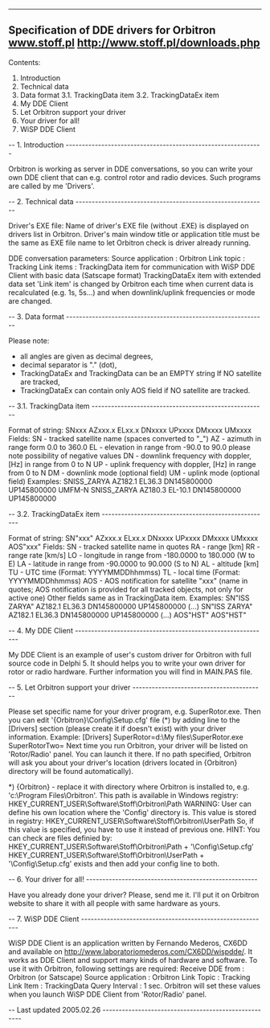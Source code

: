﻿--------------------------------------------------------------------------------
Specification of DDE drivers for Orbitron                           www.stoff.pl
http://www.stoff.pl/downloads.php
--------------------------------------------------------------------------------

Contents:
  1. Introduction
  2. Technical data
  3. Data format
       3.1. TrackingData item
       3.2. TrackingDataEx item
  4. My DDE Client
  5. Let Orbitron support your driver
  6. Your driver for all!
  7. WiSP DDE Client


-- 1. Introduction -------------------------------------------------------------

Orbitron is working as server in DDE conversations, so you can write your own
DDE client that can e.g. control rotor and radio devices. Such programs are 
called by me 'Drivers'.

-- 2. Technical data -----------------------------------------------------------

Driver's EXE file:
  Name of driver's EXE file (without .EXE) is displayed on drivers list in
  Orbitron. Driver's main window title or application title must be the same
  as EXE file name to let Orbitron check is driver already running.

DDE conversation parameters:
  Source application : Orbitron
  Link topic         : Tracking
  Link items         : TrackingData
                         item for communication with WiSP DDE Client with basic 
			 data (Satscape format)
                       TrackingDataEx
		         item with extended data set
'Link item' is changed by Orbitron each time when current data is recalculated
(e.g. 1s, 5s...) and when downlink/uplink frequencies or mode are changed.

-- 3. Data format --------------------------------------------------------------

Please note:
  - all angles are given as decimal degrees,
  - decimal separator is "." (dot),
  - TrackingDataEx and TrackingData can be an EMPTY string If NO satellite 
    are tracked,
  - TrackingDataEx can contain only AOS field if NO satellite are tracked.

-- 3.1. TrackingData item ------------------------------------------------------

Format of string:
  SNxxx AZxxx.x ELxx.x DNxxxx UPxxxx DMxxxx UMxxxx
Fields:
  SN  - tracked satellite name (spaces converted to "_")
  AZ  - azimuth in range form 0.0 to 360.0
  EL  - elevation in range from -90.0 to 90.0
        please note possibility of negative values
  DN  - downlink frequency with doppler, [Hz] in range from 0 to N
  UP  - uplink frequency with doppler, [Hz] in range from 0 to N
  DM  - downlink mode (optional field)
  UM  - uplink mode (optional field)
Examples:
  SNISS_ZARYA AZ182.1 EL36.3 DN145800000 UP145800000 UMFM-N
  SNISS_ZARYA AZ180.3 EL-10.1 DN145800000 UP145800000

-- 3.2. TrackingDataEx item ----------------------------------------------------

Format of string:
  SN"xxx" AZxxx.x ELxx.x DNxxxx UPxxxx DMxxxx UMxxxx AOS"xxx"
Fields:
  SN  - tracked satellite name in quotes
  RA  - range [km]
  RR  - range rate [km/s]
  LO  - longitude in range from -180.0000 to 180.000 (W to E)
  LA  - latitude in range from -90.0000 to 90.000 (S to N)
  AL  - altitude [km]
  TU  - UTC time (Format: YYYYMMDDhhmmss)
  TL  - local time (Format: YYYYMMDDhhmmss)
  AOS - AOS notification for satellite "xxx" (name in quotes; AOS notification
        is provided for all tracked objects, not only for active one)
  Other fields same as in TrackingData item.
Examples:
  SN"ISS ZARYA" AZ182.1 EL36.3 DN145800000 UP145800000 (...)
  SN"ISS ZARYA" AZ182.1 EL36.3 DN145800000 UP145800000 (...) AOS"HST"
  AOS"HST"

-- 4. My DDE Client ------------------------------------------------------------

My DDE Client is an example of user's custom driver for Orbitron with full
source code in Delphi 5. It should helps you to write your own driver for rotor 
or radio hardware. Further information you will find in MAIN.PAS file.

-- 5. Let Orbitron support your driver -----------------------------------------

Please set specific name for your driver program, e.g. SuperRotor.exe. Then you
can edit '{Orbitron}\Config\Setup.cfg' file (*) by adding line to the [Drivers] 
section (please create it if doesn't exist) with your driver information. 
Example:
  [Drivers]
  SuperRotor=d:\My files\SuperRotor.exe
  SuperRotorTwo=
Next time you run Orbitron, your driver will be listed on 'Rotor/Radio' panel. 
You can launch it there. If no path specified, Orbitron will ask you about your 
driver's location (drivers located in {Orbitron} directory will be found 
automatically).

*) {Orbitron} - replace it with directory where Orbitron is installed to, 
     e.g. 'c:\Program Files\Orbitron'. This path is available in Windows 
     registry:
       HKEY_CURRENT_USER\Software\Stoff\Orbitron\Path
     WARNING: User can define his own location where the 'Config\' directory is.
     This value is stored in registry:
       HKEY_CURRENT_USER\Software\Stoff\Orbitron\UserPath
     So, if this value is specified, you have to use it instead of previous one.
     HINT: You can check are files definied by:
       HKEY_CURRENT_USER\Software\Stoff\Orbitron\Path + '\Config\Setup.cfg'
       HKEY_CURRENT_USER\Software\Stoff\Orbitron\UserPath + '\Config\Setup.cfg'
     exists and then add your config line to both.

-- 6. Your driver for all! -----------------------------------------------------

Have you already done your driver? Please, send me it. I'll put it on Orbitron 
website to share it with all people with same hardware as yours.

-- 7. WiSP DDE Client ----------------------------------------------------------

WiSP DDE Client is an application written by Fernando Mederos, CX6DD and 
available on http://www.laboratoriomederos.com/CX6DD/wispdde/. It works as DDE 
Client and support many kinds of hardware and software. To use it with Orbitron, 
following settings are required:
  Receive DDE from   : Orbitron (or Satscape)
  Source application : Orbitron
  Link Topic         : Tracking
  Link Item          : TrackingData
  Query Interval     : 1 sec.
Orbitron will set these values when you launch WiSP DDE Client from 
'Rotor/Radio' panel.

-- Last updated 2005.02.26 -----------------------------------------------------
